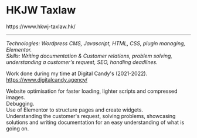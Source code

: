<h1>HKJW Taxlaw</h1> 
https://www.hkwj-taxlaw.hk/<hr/>

<i>Technologies: Wordpress CMS, Javascript, HTML, CSS, plugin managing, Elementor.</i> <br/>
<i>Skills: Writing documentation & Customer relations, problem solving, understanding a customer's request, SEO, handling deadlines. </i> <br/>

Work done during my time at Digital Candy's (2021-2022). <br/>
https://www.digitalcandy.agency/ <br/>

Website optimisation for faster loading, lighter scripts and compressed images. <br/>
Debugging. <br/>
Use of Elementor to structure pages and create widgets. <br/>
Understanding the customer's request, solving problems, showcasing solutions and writing documentation for an easy understanding of what is going on.
